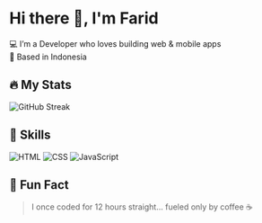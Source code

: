 # Hi there 👋, I'm Farid

💻 I’m a Developer who loves building web & mobile apps  
📍 Based in Indonesia  

## 🔥 My Stats
![GitHub Streak](https://streak-stats.demolab.com?user=faarriidd&theme=tokyonight&hide_border=true)

## 🚀 Skills
![HTML](https://img.shields.io/badge/HTML5-E34F26?style=flat&logo=html5&logoColor=white)
![CSS](https://img.shields.io/badge/CSS3-1572B6?style=flat&logo=css3&logoColor=white)
![JavaScript](https://img.shields.io/badge/JavaScript-323330?style=flat&logo=javascript&logoColor=F7DF1E)

## 🎯 Fun Fact
> I once coded for 12 hours straight... fueled only by coffee ☕
